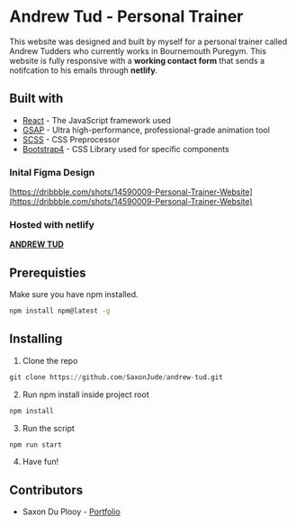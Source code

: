 # Andrew Tud - Personal Trainer

This website was designed and built by myself for a personal trainer called Andrew Tudders who currently works in Bournemouth Puregym. This website is fully responsive with a **working contact form** that sends a notifcation to his emails through **netlify**.

## Built with
- [React](https://reactjs.org/) - The JavaScript framework used
- [GSAP](https://greensock.com/) - Ultra high-performance, professional-grade animation tool
- [SCSS](https://en.wikipedia.org/wiki/CSS) - CSS Preprocessor
- [Bootstrap4](https://getbootstrap.com/) - CSS Library used for specific components

### Inital Figma Design
[https://dribbble.com/shots/14590009-Personal-Trainer-Website](https://dribbble.com/shots/14590009-Personal-Trainer-Website)

### Hosted with netlify

[**ANDREW TUD**](https://5fafe97ad2ab5200072c90cb--focused-almeida-f5f7fa.netlify.app/)

## Prerequisties
Make sure you have npm installed.
```bash
npm install npm@latest -g
```

## Installing

1. Clone the repo
```python
git clone https://github.com/SaxonJude/andrew-tud.git
```
2. Run npm install inside project root
```python
npm install
```
3. Run the script
```python
npm run start
```
4. Have fun!

## Contributors
- Saxon Du Plooy - [Portfolio](http://www.saxonduplooy.com/)
